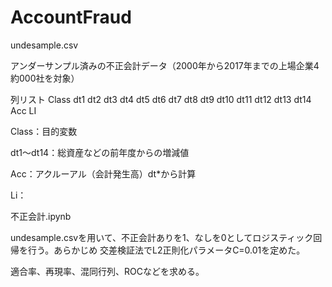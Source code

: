 # AccountFraud


undesample.csv

アンダーサンプル済みの不正会計データ（2000年から2017年までの上場企業4約000社を対象）

列リスト
Class	dt1	dt2	dt3	dt4	dt5	dt6	dt7	dt8	dt9	dt10	dt11	dt12	dt13	dt14	Acc	LI

Class：目的変数

dt1～dt14：総資産などの前年度からの増減値

Acc：アクルーアル（会計発生高）dt*から計算

Li：


不正会計.ipynb

undesample.csvを用いて、不正会計ありを1、なしを0としてロジスティック回帰を行う。あらかじめ
交差検証法でL2正則化パラメータC=0.01を定めた。

適合率、再現率、混同行列、ROCなどを求める。
